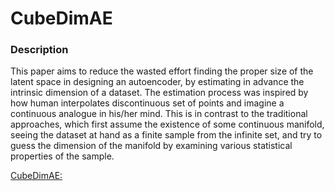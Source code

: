 # CubeDimAE


### Description

This paper aims to reduce the wasted effort finding the proper size of the latent space in designing an autoencoder, by estimating in advance the intrinsic dimension of a dataset. The estimation process was inspired by how human interpolates discontinuous set of points and imagine a continuous analogue in his/her mind. This is in contrast to the traditional approaches, which first assume the existence of some continuous manifold, seeing the dataset at hand as a finite sample from the infinite set, and try to guess the dimension of the manifold by examining various statistical properties of the sample.

<a href="https://">CubeDimAE: </a>
